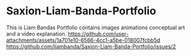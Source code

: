 # Saxion-Liam-Banda-Portfolio
This is Liam Bandas Portfolio 
contains images
animations
conceptual art
and a video explanation.
https://github.com/user-attachments/assets/1a701e10-6566-4cc1-a5be-018007fcbb5d
https://github.com/liambanda/Saxion-Liam-Banda-Portfolio/issues/2
